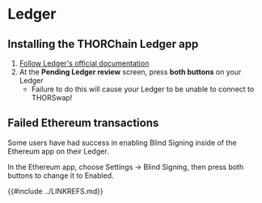 # Ledger

## Installing the THORChain Ledger app

1. [Follow Ledger's official documentation][1]
1. At the **Pending Ledger review** screen, press **both buttons** on your Ledger
   - Failure to do this will cause your Ledger to be unable to connect to THORSwap!

## Failed Ethereum transactions

Some users have had success in enabling Blind Signing inside of the Ethereum app on their Ledger.

In the Ethereum app, choose Settings -> Blind Signing, then press both buttons to change it to Enabled.

[1]: https://support.ledger.com/hc/en-us/articles/4402987997841-THORChain-RUNE-?docs=true
{{#include ../LINKREFS.md}}
